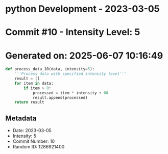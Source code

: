 ﻿# python Development - 2023-03-05
# Commit #10 - Intensity Level: 5
# Generated on: 2025-06-07 10:16:49
```python
def process_data_10(data, intensity=5):
    '''Process data with specified intensity level'''
    result = []
    for item in data:
        if item > 0:
            processed = item * intensity + 60
            result.append(processed)
    return result
```
## Metadata
- Date: 2023-03-05
- Intensity: 5
- Commit Number: 10
- Random ID: 1286921400
